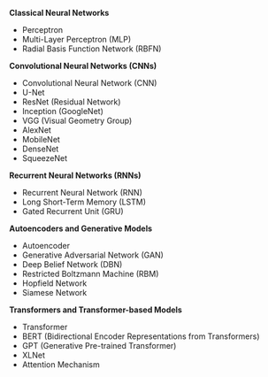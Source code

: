 **Classical Neural Networks**
   - Perceptron
   - Multi-Layer Perceptron (MLP)
   - Radial Basis Function Network (RBFN)

**Convolutional Neural Networks (CNNs)**
   - Convolutional Neural Network (CNN)
   - U-Net
   - ResNet (Residual Network)
   - Inception (GoogleNet)
   - VGG (Visual Geometry Group)
   - AlexNet
   - MobileNet
   - DenseNet
   - SqueezeNet

**Recurrent Neural Networks (RNNs)**
   - Recurrent Neural Network (RNN)
   - Long Short-Term Memory (LSTM)
   - Gated Recurrent Unit (GRU)

**Autoencoders and Generative Models**
   - Autoencoder
   - Generative Adversarial Network (GAN)
   - Deep Belief Network (DBN)
   - Restricted Boltzmann Machine (RBM)
   - Hopfield Network
   - Siamese Network 

**Transformers and Transformer-based Models**
   - Transformer
   - BERT (Bidirectional Encoder Representations from Transformers)
   - GPT (Generative Pre-trained Transformer) 
   - XLNet
   - Attention Mechanism

